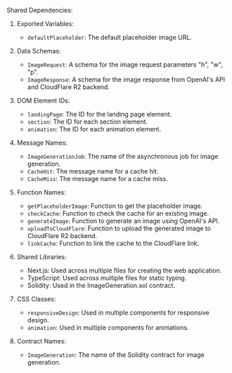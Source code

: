 Shared Dependencies:

1. Exported Variables:
   - `defaultPlaceholder`: The default placeholder image URL.

2. Data Schemas:
   - `ImageRequest`: A schema for the image request parameters "h", "w", "p".
   - `ImageResponse`: A schema for the image response from OpenAI's API and CloudFlare R2 backend.

3. DOM Element IDs:
   - `landingPage`: The ID for the landing page element.
   - `section`: The ID for each section element.
   - `animation`: The ID for each animation element.

4. Message Names:
   - `ImageGenerationJob`: The name of the asynchronous job for image generation.
   - `CacheHit`: The message name for a cache hit.
   - `CacheMiss`: The message name for a cache miss.

5. Function Names:
   - `getPlaceholderImage`: Function to get the placeholder image.
   - `checkCache`: Function to check the cache for an existing image.
   - `generateImage`: Function to generate an image using OpenAI's API.
   - `uploadToCloudFlare`: Function to upload the generated image to CloudFlare R2 backend.
   - `linkCache`: Function to link the cache to the CloudFlare link.

6. Shared Libraries:
   - Next.js: Used across multiple files for creating the web application.
   - TypeScript: Used across multiple files for static typing.
   - Solidity: Used in the ImageGeneration.sol contract.

7. CSS Classes:
   - `responsiveDesign`: Used in multiple components for responsive design.
   - `animation`: Used in multiple components for animations.

8. Contract Names:
   - `ImageGeneration`: The name of the Solidity contract for image generation.